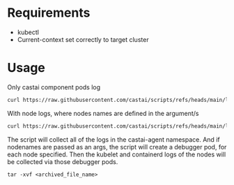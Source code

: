 # Requirements
- kubectl
- Current-context set correctly to target cluster

# Usage

Only castai component pods log
```bash
curl https://raw.githubusercontent.com/castai/scripts/refs/heads/main/logs_collector/collect-logs.sh | bash
```

With node logs, where nodes names are defined in the argument/s
```bash
curl https://raw.githubusercontent.com/castai/scripts/refs/heads/main/logs_collector/collect-logs.sh | bash -s -- <nodeName> <nodeName>
```

The script will collect all of the logs in the castai-agent namespace. And if nodenames are passed as an args, the script will create a debugger pod, for each node specified. Then the kubelet and containerd logs of the nodes will be collected via those debugger pods.

```
tar -xvf <archived_file_name>
```
